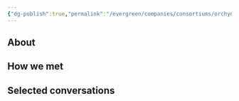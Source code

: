 ```yaml
---
{"dg-publish":true,"permalink":"/evergreen/companies/consortiums/orchyd-project/","tags":["company"]}
---
```


## About


## How we met


## Selected conversations
